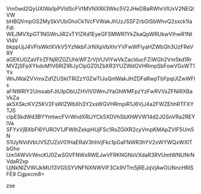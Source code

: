 Vm0wd2QyUXlWa1pPVldScFVtMVNXRll3Wkc5V2JHeDBaRWhrVlUxV2NEQlVW
bHBQVmpGS2MySkVUbGhoCk1VcFVWakJhUzJSSFZrbGlSbWhvQ2sxck1IaFdi
WEJMVXpGT1NGWnJiR2xTYlZKd1EyeGFSMWR1YkZkaQpWRUkwVlhwR1NtVldV
bkppUjJ4VFlsWktXVkV5YzNkbFJrNXpVbXhrYVFwWFIyaHZWbGh3UzFReVRY
aGEKU0ZaVFlrZFNjRlZ0ZUhkWFZrVjVUVlYwVkZaclducFZiWGh2Vm5kd1Rr
MVZjSFpXYkdoM1V6RlZlRlJyClpGZ0tZbXR3YUZWdGVHRmpSbFowVGxWT1Yx
WnJWalZVVmxZd1ZUSktTRlZzY0ZwTlJuQnlWakJHZDFaRwpTbFpqUlZwWFls
aFNWRlY2UmxabFJtUlpDbUZHVlV0WmJYaGhWMFpzYzFwRVVsZFNiRXBaVkZa
ak5XSkcKV25KV2FsWlZWbXh3Y2xsWGVHRmpiR1J6VjJ4a2FWZEhhRTFXYTJS
clpESkdWd3BYYmtwcFVrWndXRlJYCk5XOVhSbXhWVW14d2JGSnVRa2REYlVa
SFYxVjBXbFl6YUROV1JFWlhZekpHUjFSc1RsZGlXR2cyVmpKMApZVlF5Um5N
S1UyNVdVbUV5ZUZsV01HaERaV3hhVjFkc1pGaFNWR3hYV2xWYWQxWXlTbGho
Um14WVlrWncKU0ZwSGVFNWxRWEJwVFRKNGNsVXdaR3RVUmtWNUNrNVdaR2xp
UjNkNlZVWlJkMU13VG5SYVNFNXNWVlF3Ck9VTm5jREJqVjAwOUNncHRlSFE9
Cgpxcm8=

zse